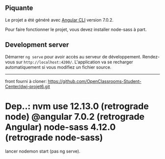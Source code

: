 ## Piquante

Le projet a été généré avec [Angular CLI](https://github.com/angular/angular-cli) version 7.0.2.

Pour faire fonctionner le projet, vous devez installer node-sass à part.

## Development server

Démarrer `ng serve` pour avoir accès au serveur de développement. Rendez-vous sur `http://localhost:4200/`. L'application va se recharger automatiquement si vous modifiez un fichier source.

----
front fourni à cloner:
https://github.com/OpenClassrooms-Student-Center/dwj-projet6.git

Dep..: 
nvm use 12.13.0 (retrograde node)
@angular 7.0.2  (retrograde Angular)
node-sass 4.12.0 (retrograde node-sass)
=
lancer nodemon start (pas ng serve).
